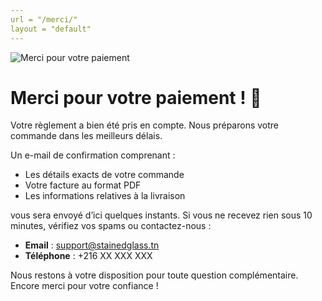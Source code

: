 ```yaml
---
url = "/merci/"
layout = "default"
---
```


<aside class="text-center my-4">
  <!-- Suggestion d'image : un visuel de remerciement festif, en accord avec votre charte graphique -->
  <img src="/images/thank-you.svg" alt="Merci pour votre paiement" class="img-fluid" style="max-width: 250px;">
</aside>

# Merci pour votre paiement ! 🎉

Votre règlement a bien été pris en compte. Nous préparons votre commande dans les meilleurs délais.

Un e-mail de confirmation comprenant :  
- Les détails exacts de votre commande  
- Votre facture au format PDF  
- Les informations relatives à la livraison  

vous sera envoyé d’ici quelques instants. Si vous ne recevez rien sous 10 minutes, vérifiez vos spams ou contactez-nous :

- **Email** : support@stainedglass.tn  
- **Téléphone** : +216 XX XXX XXX

Nous restons à votre disposition pour toute question complémentaire.  
Encore merci pour votre confiance !

<!-- 🔁 Auto-redirect fallback au cas où Paymee bloquerait l’envoi du message postMessage -->
<script>
  setTimeout(() => {
    if (!document.referrer.includes("paymee")) return;
    window.location.replace("/merci/");
  }, 3000);
</script>
